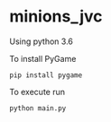 # minions_jvc
Using python 3.6


To install PyGame 

``` pip install pygame ```


To execute run 

``` python main.py ```
